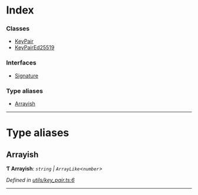 

# Index

### Classes

* [KeyPair](../classes/_utils_key_pair_.keypair.md)
* [KeyPairEd25519](../classes/_utils_key_pair_.keypaired25519.md)

### Interfaces

* [Signature](../interfaces/_utils_key_pair_.signature.md)

### Type aliases

* [Arrayish](_utils_key_pair_.md#arrayish)

---

# Type aliases

<a id="arrayish"></a>

##  Arrayish

**Ƭ Arrayish**: *`string` \| `ArrayLike`<`number`>*

*Defined in [utils/key_pair.ts:6](https://github.com/nearprotocol/nearlib/blob/b17214a/src.ts/utils/key_pair.ts#L6)*

___

